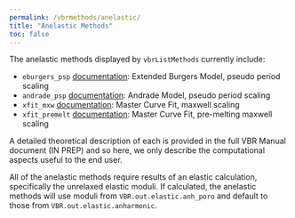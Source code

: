 ```yaml
---
permalink: /vbrmethods/anelastic/
title: "Anelastic Methods"
toc: false
---
```


The anelastic methods displayed by `vbrListMethods` currently include:

* `eburgers_psp` [documentation](/vbr/vbrmethods/anel/eburgerspsp/): Extended Burgers Model, pseudo period scaling
* `andrade_psp` [documentation](/vbr/vbrmethods/anel/andradepsp/): Andrade Model, pseudo period scaling
* `xfit_mxw` [documentation](/vbr/vbrmethods/anel/xfitmxw/): Master Curve Fit, maxwell scaling
* `xfit_premelt` [documentation](/vbr/vbrmethods/anel/xfitpremelt/): Master Curve Fit, pre-melting maxwell scaling

A detailed theoretical description of each is provided in the full VBR Manual document (IN PREP) and so here, we only describe the computational aspects useful to the end user.

All of the anelastic methods require results of an elastic calculation, specifically the unrelaxed elastic moduli. If calculated, the anelastic methods will use moduli from `VBR.out.elastic.anh_poro` and default to those from  `VBR.out.elastic.anharmonic`.
